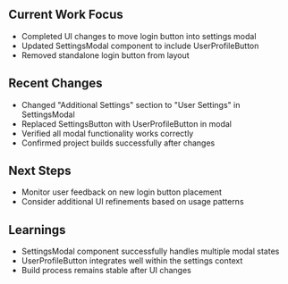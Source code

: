 ## Current Work Focus
- Completed UI changes to move login button into settings modal
- Updated SettingsModal component to include UserProfileButton
- Removed standalone login button from layout

## Recent Changes
- Changed "Additional Settings" section to "User Settings" in SettingsModal
- Replaced SettingsButton with UserProfileButton in modal
- Verified all modal functionality works correctly
- Confirmed project builds successfully after changes

## Next Steps
- Monitor user feedback on new login button placement
- Consider additional UI refinements based on usage patterns

## Learnings
- SettingsModal component successfully handles multiple modal states
- UserProfileButton integrates well within the settings context
- Build process remains stable after UI changes